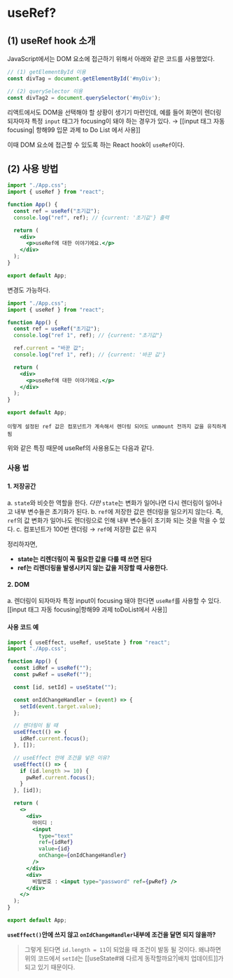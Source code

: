 # useRef?

## (1) useRef hook 소개

JavaScript에서는 DOM 요소에 접근하기 위해서 아래와 같은 코드를 사용했었다. 

```javascript
// (1) getElementById 이용
const divTag = document.getElementById('#myDiv');

// (2) querySelector 이용
const divTag2 = document.querySelector('#myDiv');
```

리액트에서도 DOM을 선택해야 할 상황이 생기기 마련인데, 예를 들어 화면이 렌더링 되자마자 특정 `input` 태그가 focusing이 돼야 하는 경우가 있다. → [[input 태그 자동 focusing| 항해99 입문 과제 to Do List 에서 사용]]

이때 DOM 요소에 접근할 수 있도록 하는 React hook이 `useRef`이다. 

## (2) 사용 방법

```jsx
import "./App.css";
import { useRef } from "react";

function App() {
  const ref = useRef("초기값");
  console.log("ref", ref); // {current: '초기값'} 출력

  return (
    <div>
      <p>useRef에 대한 이야기에요.</p>
    </div>
  );
}

export default App;
```

변경도 가능하다. 

```jsx
import "./App.css";
import { useRef } from "react";

function App() {
  const ref = useRef("초기값");
  console.log("ref 1", ref); // {current: "초기값"}

  ref.current = "바꾼 값";
  console.log("ref 1", ref); // {current: '바꾼 값'}

  return (
    <div>
      <p>useRef에 대한 이야기에요.</p>
    </div>
  );
}

export default App;
```

```ad-important
이렇게 설정된 ref 값은 컴포넌트가 계속해서 렌더링 되어도 unmount 전까지 값을 유직하게 됨
```

위와 같은 특징 때문에 useRef의 사용용도는 다음과 같다.

### 사용 법

#### 1. 저장공간

a. `state`와 비슷한 역할을 한다. _다만_ `state`는 변화가 일어나면 다시 렌더링이 일어나고 내부 변수들은 초기화가 된다. 
b. `ref`에 저장한 값은 렌더링을 일으키지 않는다. 즉, `ref`의 값 변화가 일어나도 렌더링으로 인해 내부 변수들이 초기화 되는 것을 막을 수 있다.
c. 컴포넌트가 100번 렌더링 → `ref`에 저장한 값은 유지

정리하자면, 
- **state는 리렌더링이 꼭 필요한 값을 다룰 때 쓰면 된다**
- **ref는 리렌더링을 발생시키지 않는 값을 저장할 때 사용한다.**

#### 2. DOM

a. 렌더링이 되자마자 특정 input이 focusing 돼야 한다면 `useRef`를 사용할 수 있다. 
[[input 태그 자동 focusing|항해99 과제 toDoList에서 사용]]

#### 사용 코드 예

```jsx
import { useEffect, useRef, useState } from "react";
import "./App.css";

function App() {
  const idRef = useRef("");
  const pwRef = useRef("");

  const [id, setId] = useState("");

  const onIdChangeHandler = (event) => {
    setId(event.target.value);
  };

  // 렌더링이 될 때
  useEffect(() => {
    idRef.current.focus();
  }, []);

  // useEffect 안에 조건을 넣은 이유?
  useEffect(() => {
    if (id.length >= 10) {
      pwRef.current.focus();
    }
  }, [id]);

  return (
    <>
      <div>
        아이디 :
        <input
          type="text"
          ref={idRef}
          value={id}
          onChange={onIdChangeHandler}
        />
      </div>
      <div>
        비밀번호 : <input type="password" ref={pwRef} />
      </div>
    </>
  );
}

export default App;
```

**`useEffect()`안에 쓰지 않고 `onIdChangeHandler`내부에 조건을 달면 되지 않을까?**

> 그렇게 된다면 `id.length = 11`이 되었을 때 조건이 발동 될 것이다. 
> 왜냐하면 위의 코드에서 `setId`는 [[useState#왜 다르게 동작할까요?|배치 업데이트]]가 되고 있기 때문이다. 